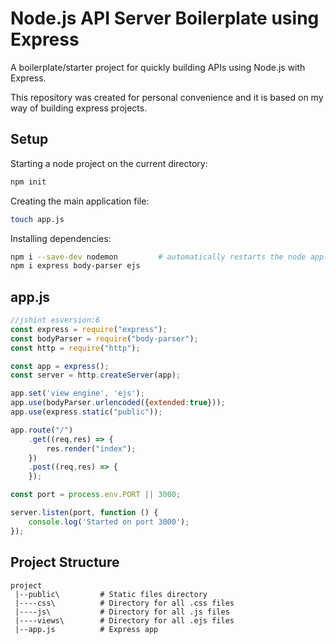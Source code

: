 # Node.js API Server Boilerplate using Express 
A boilerplate/starter project for quickly building APIs using Node.js with Express.

This repository was created for personal convenience and it is based on my way of building express projects.

## Setup
Starting a node project on the current directory:
```bash
npm init
```

Creating the main application file:
```bash
touch app.js
```

Installing dependencies: 
```bash
npm i --save-dev nodemon         # automatically restarts the node application when file changes are detected
npm i express body-parser ejs
```

## app.js
```javascript
//jshint esversion:6
const express = require("express");
const bodyParser = require("body-parser");
const http = require("http");

const app = express();
const server = http.createServer(app);

app.set('view engine', 'ejs');
app.use(bodyParser.urlencoded({extended:true}));
app.use(express.static("public"));

app.route("/")
    .get((req,res) => {
        res.render("index");
    })
    .post((req,res) => {
    });

const port = process.env.PORT || 3000;

server.listen(port, function () {
    console.log('Started on port 3000');
});
```

## Project Structure
```
project
 |--public\         # Static files directory
 |----css\          # Directory for all .css files
 |----js\           # Directory for all .js files
 |----views\        # Directory for all .ejs files
 |--app.js          # Express app
 ```
